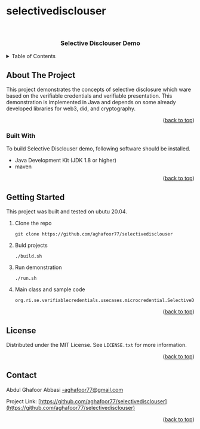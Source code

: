 # selectivedisclouser

<!-- PROJECT LOGO -->
<br />
<div align="center">

  <h3 align="center">Selective Disclouser Demo</h3>

 
</div>



<!-- TABLE OF CONTENTS -->
<details>
  <summary>Table of Contents</summary>
  <ol>
    <li>
      <a href="#about-the-project">About The Project</a>
      <ul>
        <li><a href="#built-with">Built With</a></li>
      </ul>
    </li>
    <li>
      <a href="#getting-started">Getting Started</a>
     
    </li>
    <li><a href="#license">License</a></li>
    <li><a href="#contact">Contact</a></li>
    <li><a href="#acknowledgments">Acknowledgments</a></li>
  </ol>
</details>



<!-- ABOUT THE PROJECT -->
## About The Project

This project demonstrates the concepts of selective disclosure which ware based on the verifiable credentials and verifiable presentation. This demonstration is implemented in Java and depends on some already developed libraries for web3, did, and cryptography.

<p align="right">(<a href="#readme-top">back to top</a>)</p>



### Built With

To build Selective Disclouser demo, following software should be installed.

* Java Development Kit (JDK 1.8 or higher)
* maven

<p align="right">(<a href="#readme-top">back to top</a>)</p>



<!-- GETTING STARTED -->
## Getting Started

This project was built and tested on ubutu 20.04. 

1. Clone the repo
   ```
   git clone https://github.com/aghafoor77/selectivedisclouser
   ```
2. Buld projects
   ```
   ./build.sh
   ```
3. Run demonstration
   ```
   ./run.sh
   ```

4. Main class and sample code 
   ```
   org.ri.se.verifiablecredentials.usecases.microcredential.SelectiveDisclouserDemo
   ```

<p align="right">(<a href="#readme-top">back to top</a>)</p>




<!-- LICENSE -->
## License

Distributed under the MIT License. See `LICENSE.txt` for more information.

<p align="right">(<a href="#readme-top">back to top</a>)</p>



<!-- CONTACT -->
## Contact

Abdul Ghafoor Abbasi -aghafoor77@gmail.com

Project Link: [https://github.com/aghafoor77/selectivedisclouser](https://github.com/aghafoor77/selectivedisclouser)

<p align="right">(<a href="#readme-top">back to top</a>)</p>

